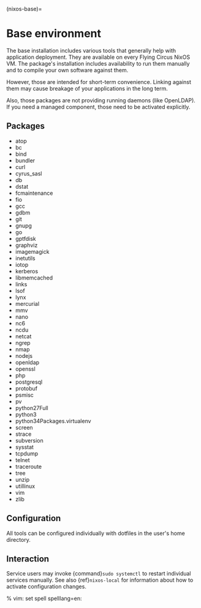 (nixos-base)=

# Base environment

The base installation includes various tools that generally help with
application deployment. They are available on every Flying Circus NixOS VM.
The package's installation includes availability to run them manually and
to compile your own software against them.

However, those are intended for short-term convenience. Linking against them
may cause breakage of your applications in the long term.

Also, those packages are not providing running daemons (like OpenLDAP). If you
need a managed component, those need to be activated explicitly.

## Packages

- atop
- bc
- bind
- bundler
- curl
- cyrus_sasl
- db
- dstat
- fcmaintenance
- fio
- gcc
- gdbm
- git
- gnupg
- go
- gptfdisk
- graphviz
- imagemagick
- inetutils
- iotop
- kerberos
- libmemcached
- links
- lsof
- lynx
- mercurial
- mmv
- nano
- nc6
- ncdu
- netcat
- ngrep
- nmap
- nodejs
- openldap
- openssl
- php
- postgresql
- protobuf
- psmisc
- pv
- python27Full
- python3
- python34Packages.virtualenv
- screen
- strace
- subversion
- sysstat
- tcpdump
- telnet
- traceroute
- tree
- unzip
- utillinux
- vim
- zlib

## Configuration

All tools can be configured individually with dotfiles in the user's home
directory.

## Interaction

Service users may invoke {command}`sudo systemctl` to restart individual
services manually. See also {ref}`nixos-local` for information about how to activate configuration changes.

% vim: set spell spelllang=en:
